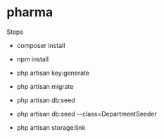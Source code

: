 # pharma
 
Steps
- composer install
- npm install

- php artisan key:generate
- php artisan migrate
- php artisan db:seed
- php artisan db:seed --class=DepartmentSeeder

- php artisan storage:link
